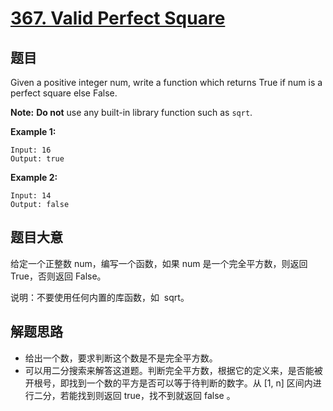 # [367. Valid Perfect Square](https://leetcode-cn.com/problems/valid-perfect-square/)

## 题目

Given a positive integer num, write a function which returns True if num is a perfect square else False.

**Note:** **Do not** use any built-in library function such as `sqrt`.

**Example 1:**

    Input: 16
    Output: true

**Example 2:**

    Input: 14
    Output: false

## 题目大意

给定一个正整数 num，编写一个函数，如果 num 是一个完全平方数，则返回 True，否则返回 False。

说明：不要使用任何内置的库函数，如  sqrt。

## 解题思路

- 给出一个数，要求判断这个数是不是完全平方数。
- 可以用二分搜索来解答这道题。判断完全平方数，根据它的定义来，是否能被开根号，即找到一个数的平方是否可以等于待判断的数字。从 [1, n] 区间内进行二分，若能找到则返回 true，找不到就返回 false 。
